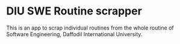 <h1>DIU SWE Routine scrapper</h1>

<p>This is an app to scrap individual routines from the whole routine of Software Engineering, Daffodil International University.</p>
